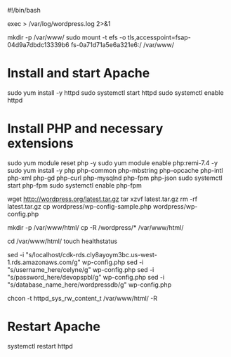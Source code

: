 #!/bin/bash

exec > /var/log/wordpress.log 2>&1

mkdir -p /var/www/
sudo mount -t efs -o tls,accesspoint=fsap-04d9a7dbdc13339b6 fs-0a71d71a5e6a321e6:/ /var/www/

# Install and start Apache

sudo yum install -y httpd
sudo systemctl start httpd
sudo systemctl enable httpd

# Install PHP and necessary extensions

sudo yum module reset php -y
sudo yum module enable php:remi-7.4 -y
sudo yum install -y php php-common php-mbstring php-opcache php-intl php-xml php-gd php-curl php-mysqlnd php-fpm php-json
sudo systemctl start php-fpm
sudo systemctl enable php-fpm

wget http://wordpress.org/latest.tar.gz
tar xzvf latest.tar.gz
rm -rf latest.tar.gz
cp wordpress/wp-config-sample.php wordpress/wp-config.php

mkdir -p /var/www/html/
cp -R /wordpress/\* /var/www/html/

cd /var/www/html/
touch healthstatus

sed -i "s/localhost/cdk-rds.cly8ayoym3bc.us-west-1.rds.amazonaws.com/g" wp-config.php
sed -i "s/username_here/celyne/g" wp-config.php
sed -i "s/password_here/devopspbl/g" wp-config.php
sed -i "s/database_name_here/wordpressdb/g" wp-config.php

chcon -t httpd_sys_rw_content_t /var/www/html/ -R

# Restart Apache

systemctl restart httpd
